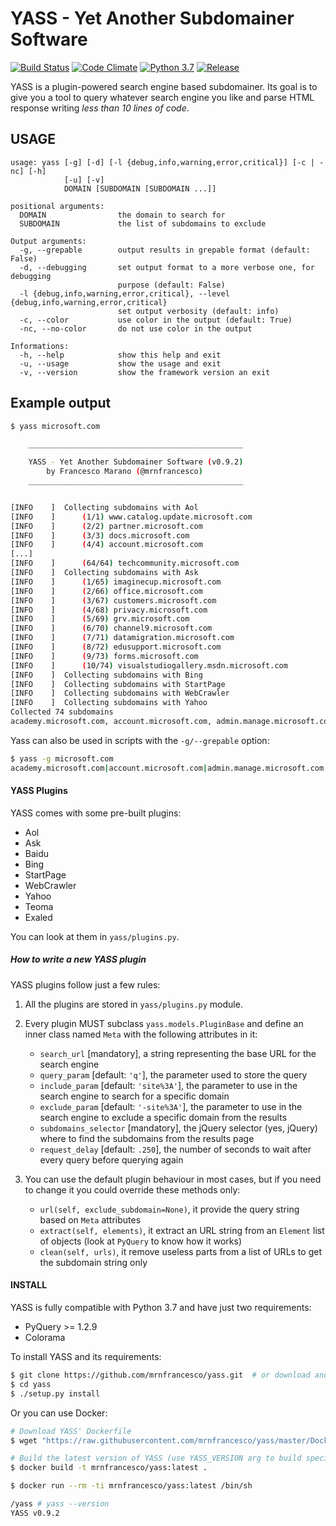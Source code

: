 # YASS - Yet Another Subdomainer Software

[![Build Status](https://travis-ci.org/mrnfrancesco/yass.svg?branch=master)](https://travis-ci.org/mrnfrancesco/yass)
[![Code Climate](https://codeclimate.com/github/mrnfrancesco/yass/badges/gpa.svg)](https://codeclimate.com/github/mrnfrancesco/yass)
[![Python 3.7](https://img.shields.io/badge/python-3.7-blue.svg)](https://www.python.org/downloads/release/python-374/)
[![Release](https://img.shields.io/badge/release-v0.9.2-green.svg)](https://github.com/mrnfrancesco/yass/releases/tag/v0.9.2)

YASS is a plugin-powered search engine based subdomainer.
Its goal is to give you a tool to query whatever search engine you like and parse HTML response writing *less than 10 lines of code*.

## USAGE

    usage: yass [-g] [-d] [-l {debug,info,warning,error,critical}] [-c | -nc] [-h]
                [-u] [-v]
                DOMAIN [SUBDOMAIN [SUBDOMAIN ...]]
    
    positional arguments:
      DOMAIN                the domain to search for
      SUBDOMAIN             the list of subdomains to exclude
    
    Output arguments:
      -g, --grepable        output results in grepable format (default: False)
      -d, --debugging       set output format to a more verbose one, for debugging
                            purpose (default: False)
      -l {debug,info,warning,error,critical}, --level {debug,info,warning,error,critical}
                            set output verbosity (default: info)
      -c, --color           use color in the output (default: True)
      -nc, --no-color       do not use color in the output
    
    Informations:
      -h, --help            show this help and exit
      -u, --usage           show the usage and exit
      -v, --version         show the framework version an exit


## Example output

```bash
$ yass microsoft.com

    ________________________________________________

    YASS - Yet Another Subdomainer Software (v0.9.2)
        by Francesco Marano (@mrnfrancesco)
    ________________________________________________


[INFO    ]	Collecting subdomains with Aol
[INFO    ]		(1/1) www.catalog.update.microsoft.com
[INFO    ]		(2/2) partner.microsoft.com
[INFO    ]		(3/3) docs.microsoft.com
[INFO    ]		(4/4) account.microsoft.com
[...]
[INFO    ]		(64/64) techcommunity.microsoft.com
[INFO    ]	Collecting subdomains with Ask
[INFO    ]		(1/65) imaginecup.microsoft.com
[INFO    ]		(2/66) office.microsoft.com
[INFO    ]		(3/67) customers.microsoft.com
[INFO    ]		(4/68) privacy.microsoft.com
[INFO    ]		(5/69) grv.microsoft.com
[INFO    ]		(6/70) channel9.microsoft.com
[INFO    ]		(7/71) datamigration.microsoft.com
[INFO    ]		(8/72) edusupport.microsoft.com
[INFO    ]		(9/73) forms.microsoft.com
[INFO    ]		(10/74) visualstudiogallery.msdn.microsoft.com
[INFO    ]	Collecting subdomains with Bing
[INFO    ]	Collecting subdomains with StartPage
[INFO    ]	Collecting subdomains with WebCrawler
[INFO    ]	Collecting subdomains with Yahoo
Collected 74 subdomains
academy.microsoft.com, account.microsoft.com, admin.manage.microsoft.com, admin.powerplatform.microsoft.com, answers.microsoft.com, apportal.microsoft.com, appsource.microsoft.com, azure.microsoft.com, bingads.microsoft.com, businessaccount.microsoft.com, businesscenter.mbs.microsoft.com, careers.microsoft.com, channel9.microsoft.com, client.dtmnebula.microsoft.com, cmat.tools.cp.microsoft.com, cmt3.research.microsoft.com, customers.microsoft.com, datamigration.microsoft.com, demos.microsoft.com, devblogs.microsoft.com, developer.microsoft.com, docs.microsoft.com, dotnet.microsoft.com, dynamics.microsoft.com, education.microsoft.com, edusupport.microsoft.com, einvoice.microsoft.com, events.microsoft.com, expertzone.microsoft.com, findtime.microsoft.com, flow.microsoft.com, forms.microsoft.com, formspro.microsoft.com, gallery.technet.microsoft.com, grv.microsoft.com, home.microsoft.com, imaginecup.microsoft.com, mail.exchange.microsoft.com, mbs.microsoft.com, mbspartner.microsoft.com, military.microsoft.com, mla.microsoft.com, mvp.microsoft.com, myinspire.microsoft.com, myprofile.microsoft.com, news.microsoft.com, nonprofit.microsoft.com, office.microsoft.com, partner.microsoft.com, partneruniversity.microsoft.com, paymentcentral.microsoft.com, plmt.microsoft.com, powerapps.microsoft.com, powerbi.microsoft.com, privacy.microsoft.com, referencesource.microsoft.com, register.ignite.microsoft.com, secure.bingads.microsoft.com, servicedesk.microsoft.com, serviceshub.microsoft.com, social.technet.microsoft.com, support.microsoft.com, teams.microsoft.com, techcommunity.microsoft.com, testconnectivity.microsoft.com, todo.microsoft.com, update.microsoft.com, visualstudio.microsoft.com, visualstudiogallery.msdn.microsoft.com, whiteboard.microsoft.com, windowsupdate.microsoft.com, www.catalog.update.microsoft.com, www.commerce.microsoft.com, www.microsoft.com
```

Yass can also be used in scripts with the `-g/--grepable` option:

```bash
$ yass -g microsoft.com
academy.microsoft.com|account.microsoft.com|admin.manage.microsoft.com|admin.powerplatform.microsoft.com|answers.microsoft.com|apportal.microsoft.com|appsource.microsoft.com|azure.microsoft.com|bingads.microsoft.com|businessaccount.microsoft.com|businesscenter.mbs.microsoft.com|careers.microsoft.com|channel9.microsoft.com|client.dtmnebula.microsoft.com|cmat.tools.cp.microsoft.com|cmt3.research.microsoft.com|customers.microsoft.com|datamigration.microsoft.com|demos.microsoft.com|devblogs.microsoft.com|developer.microsoft.com|docs.microsoft.com|dotnet.microsoft.com|dynamics.microsoft.com|education.microsoft.com|edusupport.microsoft.com|einvoice.microsoft.com|events.microsoft.com|expertzone.microsoft.com|findtime.microsoft.com|flow.microsoft.com|formspro.microsoft.com|gallery.technet.microsoft.com|grv.microsoft.com|home.microsoft.com|imaginecup.microsoft.com|mail.exchange.microsoft.com|mbs.microsoft.com|mbspartner.microsoft.com|military.microsoft.com|mla.microsoft.com|mvp.microsoft.com|myinspire.microsoft.com|myorder.microsoft.com|myprofile.microsoft.com|news.microsoft.com|nonprofit.microsoft.com|office.microsoft.com|partner.microsoft.com|partneruniversity.microsoft.com|paymentcentral.microsoft.com|plmt.microsoft.com|powerapps.microsoft.com|powerbi.microsoft.com|privacy.microsoft.com|referencesource.microsoft.com|register.ignite.microsoft.com|secure.bingads.microsoft.com|servicedesk.microsoft.com|serviceshub.microsoft.com|social.technet.microsoft.com|support.microsoft.com|teams.microsoft.com|techcommunity.microsoft.com|testconnectivity.microsoft.com|todo.microsoft.com|update.microsoft.com|visualstudio.microsoft.com|visualstudiogallery.msdn.microsoft.com|whiteboard.microsoft.com|windowsupdate.microsoft.com|www.catalog.update.microsoft.com|www.commerce.microsoft.com|www.microsoft.com
```

#### YASS Plugins
YASS comes with some pre-built plugins:

- Aol
- Ask
- Baidu
- Bing
- StartPage
- WebCrawler
- Yahoo
- Teoma
- Exaled

You can look at them in `yass/plugins.py`.

##### How to write a new YASS plugin

YASS plugins follow just a few rules:

1. All the plugins are stored in `yass/plugins.py` module.

2. Every plugin MUST subclass `yass.models.PluginBase` and define an inner class named `Meta` with the following attributes in it:

    - `search_url` [mandatory],  a string representing the base URL for the search engine
    - `query_param` [default: `'q'`], the parameter used to store the query
    - `include_param` [default: `'site%3A'`], the parameter to use in the search engine to search for a specific domain
    - `exclude_param` [default: `'-site%3A'`], the parameter to use in the search engine to exclude a specific domain from the results
    - `subdomains_selector` [mandatory], the jQuery selector (yes, jQuery) where to find the subdomains from the results page
    - `request_delay` [default: `.250`], the number of seconds to wait after every query before querying again

3. You can use the default plugin behaviour in most cases, but if you need to change it you could override these methods only:

    - `url(self, exclude_subdomain=None)`, it provide the query string based on `Meta` attributes
    - `extract(self, elements)`, it extract an URL string from an `Element` list of objects (look at `PyQuery` to know how it works)
    - `clean(self, urls)`, it remove useless parts from a list of URLs to get the subdomain string only

#### INSTALL

YASS is fully compatible with Python 3.7 and have just two requirements:

- PyQuery >= 1.2.9
- Colorama

To install YASS and its requirements:

```bash
$ git clone https://github.com/mrnfrancesco/yass.git  # or download and unzip release archive
$ cd yass
$ ./setup.py install
```

Or you can use Docker:

```bash
# Download YASS' Dockerfile
$ wget "https://raw.githubusercontent.com/mrnfrancesco/yass/master/Dockerfile"

# Build the latest version of YASS (use YASS_VERSION arg to build specific version)
$ docker build -t mrnfrancesco/yass:latest .

$ docker run --rm -ti mrnfrancesco/yass:latest /bin/sh

/yass # yass --version
YASS v0.9.2
```